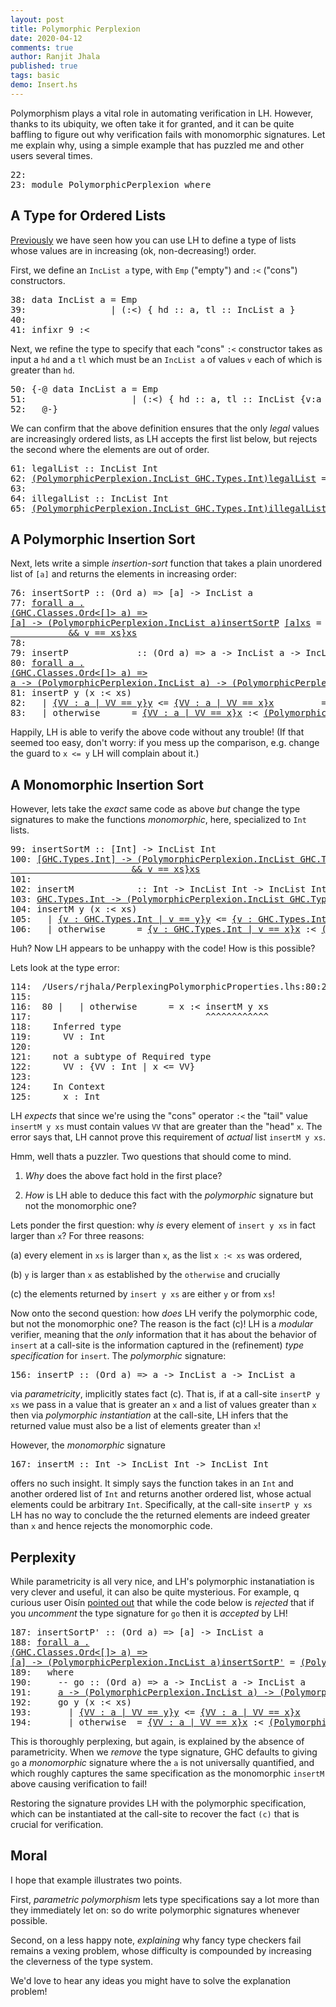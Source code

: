 ```yaml
---
layout: post
title: Polymorphic Perplexion
date: 2020-04-12
comments: true
author: Ranjit Jhala 
published: true
tags: basic
demo: Insert.hs
---
```


Polymorphism plays a vital role in automating verification in LH.
However, thanks to its ubiquity, we often take it for granted, and 
it can be quite baffling to figure out why verification fails with 
monomorphic signatures. Let me explain why, using a simple example 
that has puzzled me and other users several times.

<!-- more -->

<div class="hidden">

<pre><span class=hs-linenum>22: </span>
<span class=hs-linenum>23: </span><span class='hs-keyword'>module</span> <span class='hs-conid'>PolymorphicPerplexion</span> <span class='hs-keyword'>where</span>
</pre>
</div>

A Type for Ordered Lists
------------------------

[Previously](2013-07-29-putting-things-in-order.lhs/) 
we have seen how you can use LH to define a type of lists whose values are in increasing 
(ok, non-decreasing!) order.

First, we define an `IncList a` type, with `Emp` ("empty") 
and `:<` ("cons") constructors.


<pre><span class=hs-linenum>38: </span><span class='hs-keyword'>data</span> <span class='hs-conid'>IncList</span> <span class='hs-varid'>a</span> <span class='hs-keyglyph'>=</span> <span class='hs-conid'>Emp</span>
<span class=hs-linenum>39: </span>               <span class='hs-keyglyph'>|</span> <span class='hs-layout'>(</span><span class='hs-conop'>:&lt;</span><span class='hs-layout'>)</span> <span class='hs-layout'>{</span> <span class='hs-varid'>hd</span> <span class='hs-keyglyph'>::</span> <span class='hs-varid'>a</span><span class='hs-layout'>,</span> <span class='hs-varid'>tl</span> <span class='hs-keyglyph'>::</span> <span class='hs-conid'>IncList</span> <span class='hs-varid'>a</span> <span class='hs-layout'>}</span>
<span class=hs-linenum>40: </span>
<span class=hs-linenum>41: </span><span class='hs-keyword'>infixr</span> <span class='hs-num'>9</span> <span class='hs-conop'>:&lt;</span>
</pre>

Next, we refine the type to specify that each "cons" `:<`
constructor takes as input a `hd` and a `tl` which must 
be an `IncList a` of values `v` each of which is greater 
than `hd`. 


<pre><span class=hs-linenum>50: </span><span class='hs-keyword'>{-@</span> <span class='hs-keyword'>data</span> <span class='hs-conid'>IncList</span> <span class='hs-varid'>a</span> <span class='hs-keyglyph'>=</span> <span class='hs-conid'>Emp</span> 
<span class=hs-linenum>51: </span>                   <span class='hs-keyglyph'>|</span> <span class='hs-layout'>(</span><span class='hs-conop'>:&lt;</span><span class='hs-layout'>)</span> <span class='hs-layout'>{</span> <span class='hs-varid'>hd</span> <span class='hs-keyglyph'>::</span> <span class='hs-varid'>a</span><span class='hs-layout'>,</span> <span class='hs-varid'>tl</span> <span class='hs-keyglyph'>::</span> <span class='hs-conid'>IncList</span> <span class='hs-layout'>{</span><span class='hs-varid'>v</span><span class='hs-conop'>:</span><span class='hs-varid'>a</span> <span class='hs-keyglyph'>|</span> <span class='hs-varid'>hd</span> <span class='hs-varop'>&lt;=</span> <span class='hs-varid'>v</span><span class='hs-layout'>}</span><span class='hs-layout'>}</span>  
<span class=hs-linenum>52: </span>  <span class='hs-keyword'>@-}</span>
</pre>

We can confirm that the above definition ensures that the only 
*legal* values are increasingly ordered lists, as LH accepts
the first list below, but rejects the second where the elements
are out of order.


<pre><span class=hs-linenum>61: </span><span class='hs-definition'>legalList</span> <span class='hs-keyglyph'>::</span> <span class='hs-conid'>IncList</span> <span class='hs-conid'>Int</span>
<span class=hs-linenum>62: </span><a class=annot href="#"><span class=annottext>(PolymorphicPerplexion.IncList GHC.Types.Int)</span><span class='hs-definition'>legalList</span></a> <span class='hs-keyglyph'>=</span> <a class=annot href="#"><span class=annottext>GHC.Types.Int</span><span class='hs-num'>0</span></a> <span class='hs-conop'>:&lt;</span> <a class=annot href="#"><span class=annottext>GHC.Types.Int</span><span class='hs-num'>1</span></a> <span class='hs-conop'>:&lt;</span> <a class=annot href="#"><span class=annottext>GHC.Types.Int</span><span class='hs-num'>2</span></a> <span class='hs-conop'>:&lt;</span> <a class=annot href="#"><span class=annottext>GHC.Types.Int</span><span class='hs-num'>3</span></a> <span class='hs-conop'>:&lt;</span> <a class=annot href="#"><span class=annottext>{VV : forall a . (PolymorphicPerplexion.IncList a) | VV == Emp}</span><span class='hs-conid'>Emp</span></a>
<span class=hs-linenum>63: </span>
<span class=hs-linenum>64: </span><span class='hs-definition'>illegalList</span> <span class='hs-keyglyph'>::</span> <span class='hs-conid'>IncList</span> <span class='hs-conid'>Int</span> 
<span class=hs-linenum>65: </span><a class=annot href="#"><span class=annottext>(PolymorphicPerplexion.IncList GHC.Types.Int)</span><span class='hs-definition'>illegalList</span></a> <span class='hs-keyglyph'>=</span> <a class=annot href="#"><span class=annottext>GHC.Types.Int</span><span class='hs-num'>0</span></a> <span class='hs-conop'>:&lt;</span> <a class=annot href="#"><span class=annottext>GHC.Types.Int</span><span class='hs-num'>1</span></a> <span class='hs-conop'>:&lt;</span> <a class=annot href="#"><span class=annottext>GHC.Types.Int</span><span class='hs-num'>3</span></a> <span class='hs-conop'>:&lt;</span> <span class=hs-error><a class=annot href="#"><span class=annottext>GHC.Types.Int</span><span class='hs-num'>2</span></a></span><span class=hs-error> </span><span class=hs-error><span class='hs-conop'>:&lt;</span></span><span class=hs-error> </span><span class=hs-error><a class=annot href="#"><span class=annottext>{VV : forall a . (PolymorphicPerplexion.IncList a) | VV == Emp}</span><span class='hs-conid'>Emp</span></a></span>
</pre>

A Polymorphic Insertion Sort
----------------------------

Next, lets write a simple *insertion-sort* function that 
takes a plain unordered list of `[a]` and returns the elements 
in increasing order:


<pre><span class=hs-linenum>76: </span><span class='hs-definition'>insertSortP</span> <span class='hs-keyglyph'>::</span> <span class='hs-layout'>(</span><span class='hs-conid'>Ord</span> <span class='hs-varid'>a</span><span class='hs-layout'>)</span> <span class='hs-keyglyph'>=&gt;</span> <span class='hs-keyglyph'>[</span><span class='hs-varid'>a</span><span class='hs-keyglyph'>]</span> <span class='hs-keyglyph'>-&gt;</span> <span class='hs-conid'>IncList</span> <span class='hs-varid'>a</span>
<span class=hs-linenum>77: </span><a class=annot href="#"><span class=annottext>forall a .
(GHC.Classes.Ord&lt;[]&gt; a) =&gt;
[a] -&gt; (PolymorphicPerplexion.IncList a)</span><span class='hs-definition'>insertSortP</span></a> <a class=annot href="#"><span class=annottext>[a]</span><span class='hs-varid'>xs</span></a> <span class='hs-keyglyph'>=</span> <span class='hs-varid'>foldr</span> <a class=annot href="#"><span class=annottext>a -&gt; (PolymorphicPerplexion.IncList a) -&gt; (PolymorphicPerplexion.IncList a)</span><span class='hs-varid'>insertP</span></a> <a class=annot href="#"><span class=annottext>{VV : forall a . (PolymorphicPerplexion.IncList a) | VV == Emp}</span><span class='hs-conid'>Emp</span></a> <a class=annot href="#"><span class=annottext>{v : [a] | len v &gt;= 0
           &amp;&amp; v == xs}</span><span class='hs-varid'>xs</span></a>
<span class=hs-linenum>78: </span>
<span class=hs-linenum>79: </span><span class='hs-definition'>insertP</span>             <span class='hs-keyglyph'>::</span> <span class='hs-layout'>(</span><span class='hs-conid'>Ord</span> <span class='hs-varid'>a</span><span class='hs-layout'>)</span> <span class='hs-keyglyph'>=&gt;</span> <span class='hs-varid'>a</span> <span class='hs-keyglyph'>-&gt;</span> <span class='hs-conid'>IncList</span> <span class='hs-varid'>a</span> <span class='hs-keyglyph'>-&gt;</span> <span class='hs-conid'>IncList</span> <span class='hs-varid'>a</span>
<span class=hs-linenum>80: </span><a class=annot href="#"><span class=annottext>forall a .
(GHC.Classes.Ord&lt;[]&gt; a) =&gt;
a -&gt; (PolymorphicPerplexion.IncList a) -&gt; (PolymorphicPerplexion.IncList a)</span><span class='hs-definition'>insertP</span></a> <a class=annot href="#"><span class=annottext>a</span><span class='hs-varid'>y</span></a> <span class='hs-conid'>Emp</span>       <span class='hs-keyglyph'>=</span> <a class=annot href="#"><span class=annottext>{VV : a | VV == y}</span><span class='hs-varid'>y</span></a> <span class='hs-conop'>:&lt;</span> <a class=annot href="#"><span class=annottext>{VV : forall a . (PolymorphicPerplexion.IncList a) | VV == Emp}</span><span class='hs-conid'>Emp</span></a>
<span class=hs-linenum>81: </span><span class='hs-definition'>insertP</span> <span class='hs-varid'>y</span> <span class='hs-layout'>(</span><span class='hs-varid'>x</span> <span class='hs-conop'>:&lt;</span> <span class='hs-varid'>xs</span><span class='hs-layout'>)</span>
<span class=hs-linenum>82: </span>  <span class='hs-keyglyph'>|</span> <a class=annot href="#"><span class=annottext>{VV : a | VV == y}</span><span class='hs-varid'>y</span></a> <span class='hs-varop'>&lt;=</span> <a class=annot href="#"><span class=annottext>{VV : a | VV == x}</span><span class='hs-varid'>x</span></a>         <span class='hs-keyglyph'>=</span> <a class=annot href="#"><span class=annottext>{VV : a | VV == y}</span><span class='hs-varid'>y</span></a> <span class='hs-conop'>:&lt;</span> <a class=annot href="#"><span class=annottext>{VV : a | VV == x}</span><span class='hs-varid'>x</span></a> <span class='hs-conop'>:&lt;</span> <a class=annot href="#"><span class=annottext>{v : (PolymorphicPerplexion.IncList {VV : a | x &lt;= VV}) | v == xs}</span><span class='hs-varid'>xs</span></a>
<span class=hs-linenum>83: </span>  <span class='hs-keyglyph'>|</span> <span class='hs-varid'>otherwise</span>      <span class='hs-keyglyph'>=</span> <a class=annot href="#"><span class=annottext>{VV : a | VV == x}</span><span class='hs-varid'>x</span></a> <span class='hs-conop'>:&lt;</span> <a class=annot href="#"><span class=annottext>(PolymorphicPerplexion.IncList a)</span><span class='hs-varid'>insertP</span></a> <a class=annot href="#"><span class=annottext>{VV : a | VV == y}</span><span class='hs-varid'>y</span></a> <a class=annot href="#"><span class=annottext>{v : (PolymorphicPerplexion.IncList {VV : a | x &lt;= VV}) | v == xs}</span><span class='hs-varid'>xs</span></a>
</pre>

Happily, LH is able to verify the above code without any trouble!
(If that seemed too easy, don't worry: if you mess up the comparison, 
e.g. change the guard to `x <= y` LH will complain about it.)


A Monomorphic Insertion Sort
----------------------------

However, lets take the *exact* same code as above *but* change 
the type signatures to make the functions *monomorphic*, here, 
specialized to `Int` lists.


<pre><span class=hs-linenum>99: </span><span class='hs-definition'>insertSortM</span> <span class='hs-keyglyph'>::</span> <span class='hs-keyglyph'>[</span><span class='hs-conid'>Int</span><span class='hs-keyglyph'>]</span> <span class='hs-keyglyph'>-&gt;</span> <span class='hs-conid'>IncList</span> <span class='hs-conid'>Int</span> 
<span class=hs-linenum>100: </span><a class=annot href="#"><span class=annottext>[GHC.Types.Int] -&gt; (PolymorphicPerplexion.IncList GHC.Types.Int)</span><span class='hs-definition'>insertSortM</span></a> <a class=annot href="#"><span class=annottext>[GHC.Types.Int]</span><span class='hs-varid'>xs</span></a> <span class='hs-keyglyph'>=</span> <span class='hs-varid'>foldr</span> <a class=annot href="#"><span class=annottext>GHC.Types.Int -&gt; (PolymorphicPerplexion.IncList GHC.Types.Int) -&gt; (PolymorphicPerplexion.IncList GHC.Types.Int)</span><span class='hs-varid'>insertM</span></a> <a class=annot href="#"><span class=annottext>{VV : forall a . (PolymorphicPerplexion.IncList a) | VV == Emp}</span><span class='hs-conid'>Emp</span></a> <a class=annot href="#"><span class=annottext>{v : [GHC.Types.Int] | len v &gt;= 0
                       &amp;&amp; v == xs}</span><span class='hs-varid'>xs</span></a>
<span class=hs-linenum>101: </span>
<span class=hs-linenum>102: </span><span class='hs-definition'>insertM</span>            <span class='hs-keyglyph'>::</span> <span class='hs-conid'>Int</span> <span class='hs-keyglyph'>-&gt;</span> <span class='hs-conid'>IncList</span> <span class='hs-conid'>Int</span> <span class='hs-keyglyph'>-&gt;</span> <span class='hs-conid'>IncList</span> <span class='hs-conid'>Int</span> 
<span class=hs-linenum>103: </span><a class=annot href="#"><span class=annottext>GHC.Types.Int -&gt; (PolymorphicPerplexion.IncList GHC.Types.Int) -&gt; (PolymorphicPerplexion.IncList GHC.Types.Int)</span><span class='hs-definition'>insertM</span></a> <a class=annot href="#"><span class=annottext>GHC.Types.Int</span><span class='hs-varid'>y</span></a> <span class='hs-conid'>Emp</span>      <span class='hs-keyglyph'>=</span> <a class=annot href="#"><span class=annottext>{v : GHC.Types.Int | v == y}</span><span class='hs-varid'>y</span></a> <span class='hs-conop'>:&lt;</span> <a class=annot href="#"><span class=annottext>{VV : forall a . (PolymorphicPerplexion.IncList a) | VV == Emp}</span><span class='hs-conid'>Emp</span></a>
<span class=hs-linenum>104: </span><span class='hs-definition'>insertM</span> <span class='hs-varid'>y</span> <span class='hs-layout'>(</span><span class='hs-varid'>x</span> <span class='hs-conop'>:&lt;</span> <span class='hs-varid'>xs</span><span class='hs-layout'>)</span>
<span class=hs-linenum>105: </span>  <span class='hs-keyglyph'>|</span> <a class=annot href="#"><span class=annottext>{v : GHC.Types.Int | v == y}</span><span class='hs-varid'>y</span></a> <span class='hs-varop'>&lt;=</span> <a class=annot href="#"><span class=annottext>{v : GHC.Types.Int | v == x}</span><span class='hs-varid'>x</span></a>         <span class='hs-keyglyph'>=</span> <a class=annot href="#"><span class=annottext>{v : GHC.Types.Int | v == y}</span><span class='hs-varid'>y</span></a> <span class='hs-conop'>:&lt;</span> <a class=annot href="#"><span class=annottext>{v : GHC.Types.Int | v == x}</span><span class='hs-varid'>x</span></a> <span class='hs-conop'>:&lt;</span> <a class=annot href="#"><span class=annottext>{v : (PolymorphicPerplexion.IncList {v : GHC.Types.Int | x &lt;= v}) | v == xs}</span><span class='hs-varid'>xs</span></a>
<span class=hs-linenum>106: </span>  <span class='hs-keyglyph'>|</span> <span class='hs-varid'>otherwise</span>      <span class='hs-keyglyph'>=</span> <a class=annot href="#"><span class=annottext>{v : GHC.Types.Int | v == x}</span><span class='hs-varid'>x</span></a> <span class='hs-conop'>:&lt;</span> <span class=hs-error><a class=annot href="#"><span class=annottext>(PolymorphicPerplexion.IncList GHC.Types.Int)</span><span class='hs-varid'>insertM</span></a></span><span class=hs-error> </span><span class=hs-error><a class=annot href="#"><span class=annottext>{v : GHC.Types.Int | v == y}</span><span class='hs-varid'>y</span></a></span><span class=hs-error> </span><span class=hs-error><a class=annot href="#"><span class=annottext>{v : (PolymorphicPerplexion.IncList {v : GHC.Types.Int | x &lt;= v}) | v == xs}</span><span class='hs-varid'>xs</span></a></span>
</pre>

Huh? Now LH appears to be unhappy with the code! How is this possible?

Lets look at the type error:


<pre><span class=hs-linenum>114: </span> <span class='hs-varop'>/</span><span class='hs-conid'>Users</span><span class='hs-varop'>/</span><span class='hs-varid'>rjhala</span><span class='hs-varop'>/</span><span class='hs-conid'>PerplexingPolymorphicProperties.lhs</span><span class='hs-conop'>:</span><span class='hs-num'>80</span><span class='hs-conop'>:</span><span class='hs-num'>27</span><span class='hs-comment'>-</span><span class='hs-num'>38</span><span class='hs-conop'>:</span> <span class='hs-conid'>Error</span><span class='hs-conop'>:</span> <span class='hs-conid'>Liquid</span> <span class='hs-conid'>Type</span> <span class='hs-conid'>Mismatch</span>
<span class=hs-linenum>115: </span>  
<span class=hs-linenum>116: </span> <span class='hs-num'>80</span> <span class='hs-keyglyph'>|</span>   <span class='hs-keyglyph'>|</span> <span class='hs-varid'>otherwise</span>      <span class='hs-keyglyph'>=</span> <span class='hs-varid'>x</span> <span class='hs-conop'>:&lt;</span> <span class='hs-varid'>insertM</span> <span class='hs-varid'>y</span> <span class='hs-varid'>xs</span>
<span class=hs-linenum>117: </span>                                <span class='hs-varop'>^^^^^^^^^^^^</span>
<span class=hs-linenum>118: </span>   <span class='hs-conid'>Inferred</span> <span class='hs-keyword'>type</span>
<span class=hs-linenum>119: </span>     <span class='hs-conid'>VV</span> <span class='hs-conop'>:</span> <span class='hs-conid'>Int</span>
<span class=hs-linenum>120: </span>  
<span class=hs-linenum>121: </span>   <span class='hs-varid'>not</span> <span class='hs-varid'>a</span> <span class='hs-varid'>subtype</span> <span class='hs-keyword'>of</span> <span class='hs-conid'>Required</span> <span class='hs-keyword'>type</span>
<span class=hs-linenum>122: </span>     <span class='hs-conid'>VV</span> <span class='hs-conop'>:</span> <span class='hs-layout'>{</span><span class='hs-conid'>VV</span> <span class='hs-conop'>:</span> <span class='hs-conid'>Int</span> <span class='hs-keyglyph'>|</span> <span class='hs-varid'>x</span> <span class='hs-varop'>&lt;=</span> <span class='hs-conid'>VV</span><span class='hs-layout'>}</span>
<span class=hs-linenum>123: </span>  
<span class=hs-linenum>124: </span>   <span class='hs-conid'>In</span> <span class='hs-conid'>Context</span>
<span class=hs-linenum>125: </span>     <span class='hs-varid'>x</span> <span class='hs-conop'>:</span> <span class='hs-conid'>Int</span>
</pre>

LH *expects* that since we're using the "cons" operator `:<` the "tail"
value `insertM y xs` must contain values `VV` that are greater than the 
"head" `x`. The error says that, LH cannot prove this requirement of 
*actual* list `insertM y xs`.

Hmm, well thats a puzzler. Two questions that should come to mind.

1. *Why* does the above fact hold in the first place? 

2. *How* is LH able to deduce this fact with the *polymorphic* signature but not the monomorphic one?

Lets ponder the first question: why *is* every element 
of `insert y xs` in fact larger than `x`? For three reasons:

(a) every element in `xs` is larger than `x`, as the 
    list `x :< xs` was ordered, 

(b) `y` is larger than `x` as established by the `otherwise` and crucially

(c) the elements returned by `insert y xs` are either `y` or from `xs`!

Now onto the second question: how *does* LH verify the polymorphic code,
but not the monomorphic one? The reason is the fact (c)! LH is a *modular*
verifier, meaning that the *only* information that it has about the behavior
of `insert` at a call-site is the information captured in the (refinement) 
*type specification* for `insert`. The *polymorphic* signature:


<pre><span class=hs-linenum>156: </span><span class='hs-definition'>insertP</span> <span class='hs-keyglyph'>::</span> <span class='hs-layout'>(</span><span class='hs-conid'>Ord</span> <span class='hs-varid'>a</span><span class='hs-layout'>)</span> <span class='hs-keyglyph'>=&gt;</span> <span class='hs-varid'>a</span> <span class='hs-keyglyph'>-&gt;</span> <span class='hs-conid'>IncList</span> <span class='hs-varid'>a</span> <span class='hs-keyglyph'>-&gt;</span> <span class='hs-conid'>IncList</span> <span class='hs-varid'>a</span>
</pre>

via *parametricity*, implicitly states fact (c). That is, if at a call-site 
`insertP y xs` we pass in a value that is greater an `x` and a list of values 
greater than `x` then via *polymorphic instantiation* at the call-site, LH 
infers that the returned value must also be a list of elements greater than `x`!

However, the *monomorphic* signature 


<pre><span class=hs-linenum>167: </span><span class='hs-definition'>insertM</span> <span class='hs-keyglyph'>::</span> <span class='hs-conid'>Int</span> <span class='hs-keyglyph'>-&gt;</span> <span class='hs-conid'>IncList</span> <span class='hs-conid'>Int</span> <span class='hs-keyglyph'>-&gt;</span> <span class='hs-conid'>IncList</span> <span class='hs-conid'>Int</span> 
</pre>

offers no such insight. It simply says the function takes in an `Int` and another 
ordered list of `Int` and returns another ordered list, whose actual elements could 
be arbitrary `Int`. Specifically, at the call-site `insertP y xs` LH has no way to 
conclude the the returned elements are indeed greater than `x` and hence rejects 
the monomorphic code.


Perplexity
----------

While parametricity is all very nice, and LH's polymorphic instanatiation is very 
clever and useful, it can also be quite mysterious. For example, q curious user 
Oisín [pointed out](https://github.com/ucsd-progsys/liquidhaskell-tutorial/issues/91) 
that while the code below is *rejected* that if you *uncomment* the type signature 
for `go` then it is *accepted* by LH!


<pre><span class=hs-linenum>187: </span><span class='hs-definition'>insertSortP'</span> <span class='hs-keyglyph'>::</span> <span class='hs-layout'>(</span><span class='hs-conid'>Ord</span> <span class='hs-varid'>a</span><span class='hs-layout'>)</span> <span class='hs-keyglyph'>=&gt;</span> <span class='hs-keyglyph'>[</span><span class='hs-varid'>a</span><span class='hs-keyglyph'>]</span> <span class='hs-keyglyph'>-&gt;</span> <span class='hs-conid'>IncList</span> <span class='hs-varid'>a</span> 
<span class=hs-linenum>188: </span><a class=annot href="#"><span class=annottext>forall a .
(GHC.Classes.Ord&lt;[]&gt; a) =&gt;
[a] -&gt; (PolymorphicPerplexion.IncList a)</span><span class='hs-definition'>insertSortP'</span></a> <span class='hs-keyglyph'>=</span> <a class=annot href="#"><span class=annottext>(PolymorphicPerplexion.IncList a)</span><span class='hs-varid'>foldr</span></a> <a class=annot href="#"><span class=annottext>a -&gt; (PolymorphicPerplexion.IncList a) -&gt; (PolymorphicPerplexion.IncList a)</span><span class='hs-varid'>go</span></a> <a class=annot href="#"><span class=annottext>{VV : forall a . (PolymorphicPerplexion.IncList a) | VV == Emp}</span><span class='hs-conid'>Emp</span></a> 
<span class=hs-linenum>189: </span>  <span class='hs-keyword'>where</span>
<span class=hs-linenum>190: </span>    <span class='hs-comment'>-- go :: (Ord a) =&gt; a -&gt; IncList a -&gt; IncList a</span>
<span class=hs-linenum>191: </span>    <a class=annot href="#"><span class=annottext>a -&gt; (PolymorphicPerplexion.IncList a) -&gt; (PolymorphicPerplexion.IncList a)</span><span class='hs-varid'>go</span></a> <a class=annot href="#"><span class=annottext>a</span><span class='hs-varid'>y</span></a> <span class='hs-conid'>Emp</span>       <span class='hs-keyglyph'>=</span> <a class=annot href="#"><span class=annottext>{VV : a | VV == y}</span><span class='hs-varid'>y</span></a> <span class='hs-conop'>:&lt;</span> <a class=annot href="#"><span class=annottext>{VV : forall a . (PolymorphicPerplexion.IncList a) | VV == Emp}</span><span class='hs-conid'>Emp</span></a>
<span class=hs-linenum>192: </span>    <span class='hs-varid'>go</span> <span class='hs-varid'>y</span> <span class='hs-layout'>(</span><span class='hs-varid'>x</span> <span class='hs-conop'>:&lt;</span> <span class='hs-varid'>xs</span><span class='hs-layout'>)</span>
<span class=hs-linenum>193: </span>      <span class='hs-keyglyph'>|</span> <a class=annot href="#"><span class=annottext>{VV : a | VV == y}</span><span class='hs-varid'>y</span></a> <span class='hs-varop'>&lt;=</span> <a class=annot href="#"><span class=annottext>{VV : a | VV == x}</span><span class='hs-varid'>x</span></a>     <span class='hs-keyglyph'>=</span> <a class=annot href="#"><span class=annottext>{VV : a | VV == y}</span><span class='hs-varid'>y</span></a> <span class='hs-conop'>:&lt;</span> <a class=annot href="#"><span class=annottext>{VV : a | VV == x}</span><span class='hs-varid'>x</span></a> <span class='hs-conop'>:&lt;</span> <a class=annot href="#"><span class=annottext>{v : (PolymorphicPerplexion.IncList {VV : a | x &lt;= VV}) | v == xs}</span><span class='hs-varid'>xs</span></a>
<span class=hs-linenum>194: </span>      <span class='hs-keyglyph'>|</span> <span class='hs-varid'>otherwise</span>  <span class='hs-keyglyph'>=</span> <a class=annot href="#"><span class=annottext>{VV : a | VV == x}</span><span class='hs-varid'>x</span></a> <span class='hs-conop'>:&lt;</span> <span class=hs-error><a class=annot href="#"><span class=annottext>(PolymorphicPerplexion.IncList a)</span><span class='hs-varid'>go</span></a></span><span class=hs-error> </span><span class=hs-error><a class=annot href="#"><span class=annottext>{VV : a | VV == y}</span><span class='hs-varid'>y</span></a></span><span class=hs-error> </span><span class=hs-error><a class=annot href="#"><span class=annottext>{v : (PolymorphicPerplexion.IncList {VV : a | x &lt;= VV}) | v == xs}</span><span class='hs-varid'>xs</span></a></span>
</pre>

This is thoroughly perplexing, but again, is explained by the absence of 
parametricity. When we *remove* the type signature, GHC defaults to giving 
`go` a *monomorphic* signature where the `a` is not universally quantified, 
and which roughly captures the same specification as the monomorphic `insertM` 
above causing verification to fail! 

Restoring the signature provides LH with the polymorphic specification, 
which can be instantiated at the call-site to recover the fact `(c)` 
that is crucial for verification.


Moral
-----

I hope that example illustrates two points.

First, *parametric polymorphism* lets type specifications 
say a lot more than they immediately let on: so do write 
polymorphic signatures whenever possible.

Second, on a less happy note, *explaining* why fancy type 
checkers fail remains a vexing problem, whose difficulty 
is compounded by increasing the cleverness of the type 
system. 

We'd love to hear any ideas you might have to solve the 
explanation problem!
